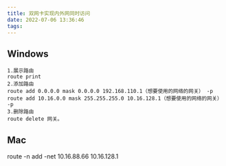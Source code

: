 ```yaml
---
title: 双网卡实现内外网同时访问
date: 2022-07-06 13:36:46
tags:
---
```



## Windows
    1.展示路由
    route print
    2.添加路由
    route add 0.0.0.0 mask 0.0.0.0 192.168.110.1（想要使用的网络的网关） -p
    route add 10.16.0.0 mask 255.255.255.0 10.16.128.1（想要使用的网络的网关） -p
    3.删除路由
    route delete 网关。

<!-- more -->
## Mac
   route -n add -net 10.16.88.66  10.16.128.1